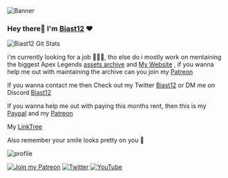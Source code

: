![Banner](assets/img/Main-Header.png)

### Hey there👋 I'm [Biast12](https://twitter.com/Biast12) ❤️

![Biast12 Git Stats](https://github-readme-stats.vercel.app/api?username=Biast12&show_icons=true&theme=radical&count_private=true)

i'm currently looking for a job 👨‍🎓😊, tho else do i mostly work on mentaining the biggest Apex Legends [assets archive](https://biast12.site) and [My Website](https://biast12.info) , if you wanna help me out with maintaining the archive can you join my [Patreon](http://patreon.com/Biast12)

If you wanna contact me then Check out my Twitter [Biast12](https://twitter.com/Biast12) or DM me on Discord [Biast12](https://discordapp.com/channels/@me/648679147085889536)

If you wanna help me out with paying this months rent, then this is my [Paypal](https://Paypal.me/Biast12) and my [Patreon](http://patreon.com/Biast12)

My [LinkTree](http://linktr.ee/biast12)

Also remember your smile looks pretty on you 🥰

![profile](https://discord.c99.nl/widget/theme-3/648679147085889536.png)

[![Join my Patreon](https://img.shields.io/badge/-Join%20my%20Patreon-brightgreen)](https://Patreon.com/Biast12)
[![Twitter](https://img.shields.io/twitter/follow/Biast12?style=social)](https://twitter.com/intent/follow?screen_name=Biast12) [![YouTube](https://img.shields.io/youtube/channel/subscribers/UC8MNiXA0QTDElQDnj_xxvZg?style=social)](https://www.youtube.com/channel/UC8MNiXA0QTDElQDnj_xxvZg)
